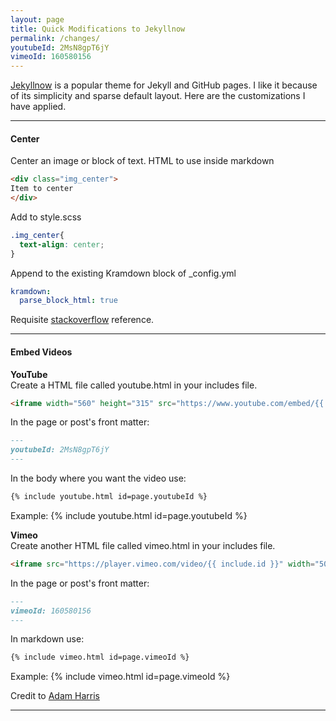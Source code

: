 ```yaml
---
layout: page
title: Quick Modifications to Jekyllnow
permalink: /changes/
youtubeId: 2MsN8gpT6jY
vimeoId: 160580156
---
```


[Jekyllnow](https://github.com/barryclark/jekyll-now "GitHub - Jekyllnow") is a popular theme for Jekyll and GitHub pages. I like it because of its simplicity and sparse default layout. Here are the customizations I have applied. 

***

#### Center 
Center an image or block of text. 
HTML to use inside markdown
``` html 
<div class="img_center">
Item to center
</div>
```

Add to style.scss 
``` css
.img_center{
  text-align: center;
}
```

Append to the existing Kramdown block of _config.yml
``` yaml
kramdown:
  parse_block_html: true
```

Requisite [stackoverflow](https://stackoverflow.com/questions/39021630/kramdown-how-can-i-set-the-location-of-the-image "stackoverflow - kramdown how can I..") reference. 

***
#### Embed Videos

**YouTube**  
Create a HTML file called youtube.html in your includes file.
``` html 
<iframe width="560" height="315" src="https://www.youtube.com/embed/{{ include.id }}" frameborder="0" allowfullscreen></iframe>
```
In the page or post's front matter:
``` markdown
---
youtubeId: 2MsN8gpT6jY
---
```

In the body where you want the video use:
``` markdown
{% include youtube.html id=page.youtubeId %}
```
Example:
{% include youtube.html id=page.youtubeId %}

**Vimeo**  
Create another HTML file called vimeo.html in your includes file.
``` html 
<iframe src="https://player.vimeo.com/video/{{ include.id }}" width="500" height="281" frameborder="0" webkitallowfullscreen mozallowfullscreen allowfullscreen></iframe>
```
In the page or post's front matter:
``` markdown
---
vimeoId: 160580156
---
```

In markdown use:
``` markdown
{% include vimeo.html id=page.vimeoId %}
```
Example:
{% include vimeo.html id=page.vimeoId %}


Credit to [Adam Harris](http://www.adamwadeharris.com/how-to-easily-embed-youtube-videos-in-jekyll-sites-without-a-plugin/ "AdamWadeHarris.com - how to easily embed...")

***

